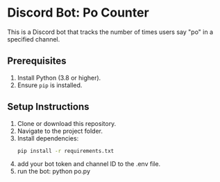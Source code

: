 # Discord Bot: Po Counter

This is a Discord bot that tracks the number of times users say "po" in a specified channel.

## Prerequisites
1. Install Python (3.8 or higher).
2. Ensure `pip` is installed.

## Setup Instructions
1. Clone or download this repository.
2. Navigate to the project folder.
3. Install dependencies:
   ```bash
   pip install -r requirements.txt
4. add your bot token and channel ID to the .env file.
5. run the bot:
    python po.py